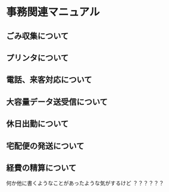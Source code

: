 # 事務関連マニュアル
## ごみ収集について
## プリンタについて
## 電話、来客対応について
## 大容量データ送受信について
## 休日出勤について
## 宅配便の発送について
## 経費の精算について

何か他に書くようなことがあったような気がするけど
？？？？？？
